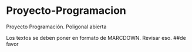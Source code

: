 # Proyecto-Programacion
Proyecto Programación. Poligonal abierta

Los textos se deben poner en formato de MARCDOWN. Revisar eso. ##de favor
